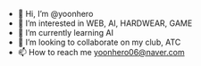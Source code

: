 - 👋 Hi, I’m @yoonhero
- 👀 I’m interested in WEB, AI, HARDWEAR, GAME
- 🌱 I’m currently learning AI
- 💞️ I’m looking to collaborate on my club, ATC
- 📫 How to reach me yoonhero06@naver.com

<!---
yoonhero/yoonhero is a ✨ special ✨ repository because its `README.md` (this file) appears on your GitHub profile.
You can click the Preview link to take a look at your changes.
--->
